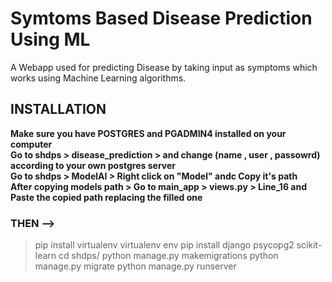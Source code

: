 # Symtoms Based Disease Prediction Using ML
A Webapp used for predicting Disease by taking input as symptoms which works using Machine Learning algorithms.

## INSTALLATION
<b>Make sure you have POSTGRES and PGADMIN4 installed on your computer</b><br>
<b>Go to shdps > disease_prediction > and change (name , user , passowrd) according to your own postgres server</b><br>
<b>Go to shdps > ModelAI > Right click on "Model" andc Copy it's path</b><br>
<b>After copying models path > Go to main_app > views.py > Line_16 and Paste the copied path replacing the filled one</b>

### THEN -->
> pip install virtualenv
> virtualenv env
> pip install django psycopg2 scikit-learn
> cd shdps/
> python manage.py makemigrations
> python manage.py migrate
> python manage.py runserver